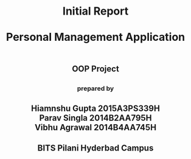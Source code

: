 
<h2></br></br><h2>
<h1 align="center">Initial Report </br></br>
  Personal Management Application</h1> 
<h2 align="center"></br>OOP Project</br><h2>
<h3 align="center">prepared by</h3> 
<h2 align="center">
  Hiamnshu Gupta 2015A3PS339H </br>
  Parav Singla 2014B2AA795H </br>
  Vibhu Agrawal 2014B4AA745H
</h2>


<h2 align="center">BITS Pilani Hyderbad Campus</h2> 


